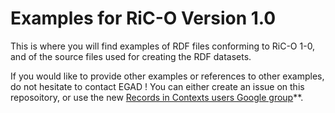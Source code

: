 # Examples for RiC-O Version 1.0

This is where you will find examples of RDF files conforming to RiC-O 1-0, and of the source files used for creating the RDF datasets.

If you would like to provide other examples or references to other examples, do not hesitate to contact EGAD ! You can either create an issue on this reposoitory, or use the new [Records in Contexts users Google group](https://groups.google.com/g/Records_in_Contexts_users)**.
 